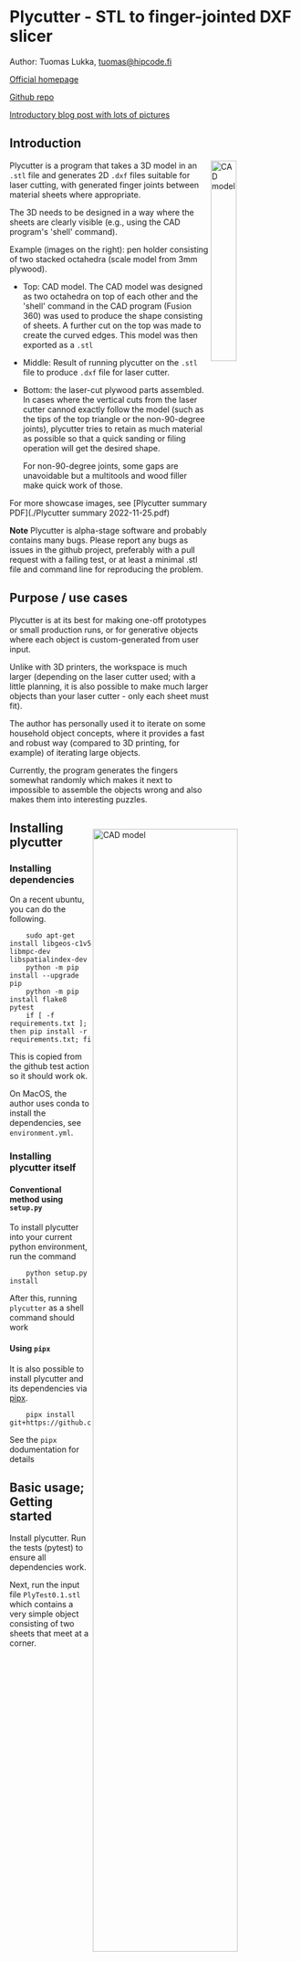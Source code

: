 # Plycutter - STL to finger-jointed DXF slicer

Author: Tuomas Lukka, tuomas@hipcode.fi

[Official homepage](https://tjltjl.github.io/plycutter)

[Github repo](https://github.com/tjltjl/plycutter)

[Introductory blog post with lots of pictures](https://hipcode.fi/?p=25324)

## Introduction

<img align="right" src="biocta-1.png" alt="CAD model" width="30%"/>

Plycutter is a program that takes a 3D model in an `.stl` file and
generates 2D `.dxf` files suitable for laser cutting, with generated
finger joints between material sheets where appropriate.

The 3D needs to
be designed in a way where the sheets are clearly visible
(e.g., using the CAD program's 'shell' command).

Example (images on the right): pen holder consisting of two stacked octahedra
(scale model from 3mm plywood).

* Top: CAD model. The CAD model was designed as two
  octahedra on top of each other and the 'shell' command
  in the CAD program (Fusion 360) was used to produce
  the shape consisting of sheets. A further cut on the top
  was made to create the curved edges.
  This model was then exported as a `.stl`

<img align="right" src="biocta-pattern.png" alt="CAD model" width="71%"/>
<img align="right" src="biocta-cut-1.jpg" alt="Laser cut output, assembled" width="30%"/>

* Middle:
  Result of running plycutter on the `.stl` file
  to produce `.dxf` file for laser cutter.

* Bottom: the laser-cut plywood parts assembled.
  In cases where the vertical cuts from the laser cutter
  cannod exactly follow the model (such as the tips of the top
  triangle or the non-90-degree joints),
  plycutter tries to retain as much material as possible
  so that a quick sanding or filing operation will get
  the desired shape.

  For non-90-degree joints, some gaps are unavoidable but
  a multitools and wood filler make quick work of those.


For more showcase images, see [Plycutter summary PDF](./Plycutter summary 2022-11-25.pdf)

**Note** Plycutter is alpha-stage software and probably contains
many bugs. Please report any bugs as issues in the github project,
preferably with a pull request with a failing test,
or at least a minimal .stl file and command line for reproducing
the problem.

## Purpose / use cases

Plycutter is at its best for making one-off prototypes
or small production runs, or for generative objects
where each object is custom-generated from user input.

Unlike with 3D printers, the workspace is much larger
(depending on the laser cutter used; with a little planning,
it is also possible to make much larger objects than your
laser cutter - only each sheet must fit).

The author has personally used it to iterate on some household
object concepts, where it provides a fast and robust way
(compared to 3D printing, for example) of iterating
large objects.

Currently, the program generates the fingers somewhat randomly
which makes it next to impossible to assemble the objects
wrong and also makes them into interesting puzzles.

## Installing plycutter

### Installing dependencies

On a recent ubuntu, you can do the following.

        sudo apt-get install libgeos-c1v5 libmpc-dev libspatialindex-dev
        python -m pip install --upgrade pip
        python -m pip install flake8 pytest
        if [ -f requirements.txt ]; then pip install -r requirements.txt; fi

This is copied from the github test action so it should work
ok.

On MacOS, the author uses conda to install the dependencies, see ``environment.yml``.

### Installing plycutter itself

#### Conventional method using ``setup.py``

To install plycutter into your current python environment, run the command

        python setup.py install

After this, running ``plycutter`` as a shell command should work

#### Using ``pipx``

It is also possible to install plycutter and its dependencies via [pipx](https://github.com/pipxproject/pipx).

        pipx install git+https://github.com/tjltjl/plycutter.git

See the ``pipx`` dodumentation for details

## Basic usage; Getting started


Install plycutter. Run the tests (pytest) to ensure all dependencies work.

Next, run the input file `PlyTest0.1.stl` which contains a very
simple object consisting of two sheets that meet at a corner.

<img src="plytest0.1.stl.png" alt="STL contents" width="30%"/>

We run plycutter from the command line using the following command:

        plycutter -o foo.dxf --thickness 6 ./tests/data/PlyTest0.1.stl

which produces the output `foo.dxf`. You can open it in, e.g., Inkscape.
The following image shows the contents of such a file;
the lines on the left and on the bottom are Inkscape's paper edge.

<img src="plytest0.1.dxf.png" alt="STL contents" width="30%"/>

Now it is possible to run this file in a laser cutter to obtain
two pieces of e.g. plywood or acrylic that
fit each other perfectly.


## `plycutter` Command line options

        usage: plycutter [-h] [--thickness THICKNESS]
                         [--min_finger_width MIN_FINGER_WIDTH]
                         [--max_finger_width MAX_FINGER_WIDTH]
                         [--support_radius SUPPORT_RADIUS] [--debug]
                         [--final_dilation FINAL_DILATION] [--random_seed RANDOM_SEED]
                         [--only_sheets ONLY_SHEETS] [-o OUTPUT_FILE]
                         infile

        positional arguments:
          infile                STL file to process

        optional arguments:
          -h, --help            show this help message and exit
          --thickness THICKNESS
                                Set the thickness of sheets to find. (default: 6)
          --min_finger_width MIN_FINGER_WIDTH
                                Set minimum width for generated fingers. (default: 3)
          --max_finger_width MAX_FINGER_WIDTH
                                Set maximum width for generated fingers. (default: 5)
          --support_radius SUPPORT_RADIUS
                                Set maximum range for generating material on a sheet
                                where neither surface is visible (default: 12)
          --debug               Turn on debugging. (default: False)
          --final_dilation FINAL_DILATION
                                Final dilation (laser cutter kerf compensation)
                                (default: 1/20)
          --random_seed RANDOM_SEED
                                Random seed for pseudo-random heuristics (default: 42)
          --only_sheets ONLY_SHEETS
                                Not implemented yet (default: None)
          -o OUTPUT_FILE, --output_file OUTPUT_FILE
                                File to write the DXF output in (default: None)

## The most relevant known limitations

Plycutter is a hobby project, published in hope that it will be
useful.  Currently, the author (Tuomas Lukka) is in freelancer mode
so feel free to contact the author to offer a consulting gig if
there is a particular limitation you would like to see get worked
on ASAP (or for other projects :) ).

* For large models and models with many curves, plycutter is
  currently relatively slow.
  Even for small models, getting some speedup would be
  very welcome.
  The slowness is due to the exact 2D library that was written
  as a quick replacement to a commonly used
  off-the-shelf Python 2D library when it turned
  out that rounding errors from floats
  made it impossible to use
  in this work (the joint fingers are generated along linees
  and getting rounding errors that flip vertices'
  area were causing assertion failures).
  There are several badly scaling algorithms in plycutter's
  own 2D geometry library and those
  algorithms need to be replaced with faster
  ones.
  The ideal solutioin would be to replace the 2D library
  wth an external one that
  can do exact, rational geometry fast, but so far,
  I have not had success with this.
  The `Geom2D` API has been kept simple for this reason.

* Shallow joints (between 135 and 180 degrees)
  are currently handled badly, with finger lengths becoming
  extreme.
  The system should understand when it does not make sense
  to make the fingers longer.

* Long joints where more than 2 sheets meet are handled very
  rudimentarily and can produce unexpected results.
  Writing an algorithm that does better is fairly
  straightforward but hasn't been done yet.
  The function that makes the simplistic decisions is
  `heuristic_multi_inter_single_decisions`
  in `plycutter/heuristics.py`. 

* For two sheets that cross each other in an "X" shape,
  plycutter will currently produce output that would only
  be assemblable in 4D. I.e. it will produce holes on both
  sheets that would fit together if it were possible
  to assemble the sheets. The real solution here is to allow
  plycutter to cut one of the sheets into parts but doing
  that correctly requires...

* ...buildability analysis. It is possible to make 2D patterns
  that cannot be assembled. For example, the two interlocking
  cubes example could have produced such a pattern but luckily
  did not.

* Curved sheets are not yet supported (curved sheet **edges**
  work fine; of course they get subdivided into
  lines in the STL export).
  The architecture is should be fairly easy
  to extend in that direction:
  the `Sheet`, `Inter` and `InterSide` objects are designed
  in a way that may make this easy.
  Representing the `InterSide` as a subdivided polygonal
  curve is probably the easiest approach to integrate
  with the current `Geom2D` code.
  Naturally, the curved sheets should only be [developable
  surfaces(Wikipedia)](https://en.wikipedia.org/wiki/Developable_surface)

* Currently, plycutter is not able to make use of the capabilities
  of 5-axis laser or water cutters or mills,
  mostly because the author has no access to such machines.
  If you are able to arrange such access, please get in touch.
  The biggest plus of 5 axes is that in non-90-degree joints,
  there will be no gaps or protruding parts.
  However, it gets better: 5 axes will enable a wide
  variety of joint shapes.

* Milling or water cutting may require dog bone corners which
  are also not implemented for the above reason.

* The joint pieces that belong together are not marked in any way
  currently. Adding a laser-carved number would be a great way
  to help the assembly process when there are many parts
  (for example, the dollhouse stairs were quite an interesting
  task to assemble...)

